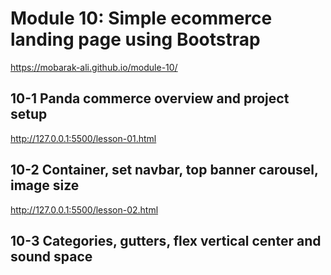 # Module 10: Simple ecommerce landing page using Bootstrap
https://mobarak-ali.github.io/module-10/

## 10-1 Panda commerce overview and project setup
http://127.0.0.1:5500/lesson-01.html
## 10-2 Container, set navbar, top banner carousel, image size
http://127.0.0.1:5500/lesson-02.html
## 10-3 Categories, gutters, flex vertical center and sound space

